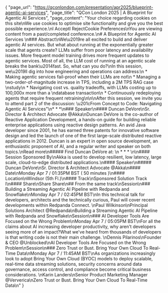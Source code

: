 {
    "page_url": "https://qconlondon.com/presentation/apr2025/blueprint-agentic-ai-services",
    "page_title": "QCon London 2025 | A Blueprint for Agentic AI Services",
    "page_content": "Your choice regarding cookies on this site\nWe use cookies to optimise site functionality and give you the best possible experience.\nI AcceptI RejectCookie Preferences\nYou are viewing content from a past/completed conference.\n# A Blueprint for Agentic AI Services \n### Abstract\nWe\u2019re all excited to build and deliver agentic AI services. But what about running at the exponentially greater scale that agents create? LLMs suffer from poor latency and availability issues. More frequent model training drives more frequent updates to agentic services. Most of all, the LLM cost of running at an agentic scale breaks the bank\u2014fast. So, what can you do?\nIn this session, we\u2019ll dig into how engineering and operations can address:\n  * Making agentic services fail-proof when their LLMs are not\n  * Managing a two-order-of-magnitude increase in TPS, including a 2M TPS RAG case  \nstudy\n  * Navigating cost vs. quality tradeoffs, with LLMs costing up to 100,000x more than a  \ndatabase transaction\n  * Continuously redeploying agents that require frequent retraining\n\n\nAfter this session, we invite you to attend part 2 of the discussion: \u201cFrom Concept to Code: Navigating Agentic AI Services\"\n* * *\n### Speaker\n#### Duncan DeVore\nSr. Director & Architect Advocate @Akka\nDuncan DeVore is the co-author of Reactive Application Development, a hands-on guide for building reliable enterprise applications using reactive design patterns. An avid Java developer since 2001, he has earned three patents for innovative software design and led the launch of one of the first large-scale distributed reactive applications in 2012. Duncan is an expert in open source development, an enthusiastic proponent of AI, and a regular writer and speaker on both topics.\nRead more\n#####  Find Duncan DeVore at: \n  *   *   * \n\n#### Session Sponsored By\nAkka is used to develop resilient, low latency, large scale, cloud-to-edge distributed applications.\n#### Speaker\n##### Duncan DeVore\nSr. Director & Architect Advocate @Akka\n#### Date\nMonday Apr 7 / 01:35PM BST ( 50 minutes )\n#### Location\nWindsor (5th Fl.)\n#### Track\nSponsored Solution Track I\n#### Share\nShare Share\n## From the same track\nSession\n### Building a Streaming Agentic AI Pipeline with Redpanda and Snowflake\nMonday Apr 7 / 02:45PM BST\nIn this technical talk for developers, architects and the technically curious, Paul will cover recent developments within Redpanda Connect. \nPaul Wilkinson\nPrincipal Solutions Architect @Redpanda\nBuilding a Streaming Agentic AI Pipeline with Redpanda and Snowflake\nSession\n### AI Developer Tools Are Focused on the Wrong Problem\nMonday Apr 7 / 05:05PM BST\nFor all the claims about AI increasing developer productivity, why aren't developers seeing more of an impact?What we've heard from thousands of developers is that writing code is not their main challenge. \nDennis Pilarinos\nFounder & CEO @Unblocked\nAI Developer Tools Are Focused on the Wrong Problem\nSession\n### Zero Trust or Bust. Bring Your Own Cloud To Real-Time Data\nMonday Apr 7 / 11:45AM BST\nAs organizations increasingly look to adopt Bring Your Own Cloud (BYOC) models to deploy scalable, real-time data streaming solutions, security concerns around data governance, access control, and compliance become critical business considerations. \nKarin Landers\nSenior Product Marketing Manager @Ververica\nZero Trust or Bust. Bring Your Own Cloud To Real-Time Data\n"
}
